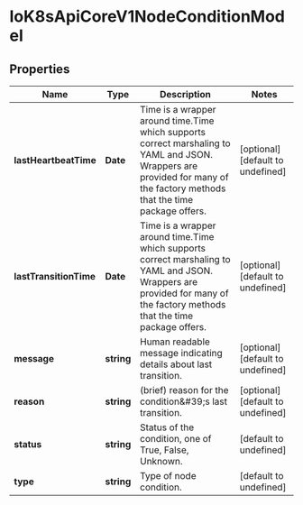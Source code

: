# IoK8sApiCoreV1NodeConditionModel

## Properties

Name | Type | Description | Notes
------------ | ------------- | ------------- | -------------
**lastHeartbeatTime** | **Date** | Time is a wrapper around time.Time which supports correct marshaling to YAML and JSON.  Wrappers are provided for many of the factory methods that the time package offers. | [optional] [default to undefined]
**lastTransitionTime** | **Date** | Time is a wrapper around time.Time which supports correct marshaling to YAML and JSON.  Wrappers are provided for many of the factory methods that the time package offers. | [optional] [default to undefined]
**message** | **string** | Human readable message indicating details about last transition. | [optional] [default to undefined]
**reason** | **string** | (brief) reason for the condition\&#39;s last transition. | [optional] [default to undefined]
**status** | **string** | Status of the condition, one of True, False, Unknown. | [default to undefined]
**type** | **string** | Type of node condition. | [default to undefined]


